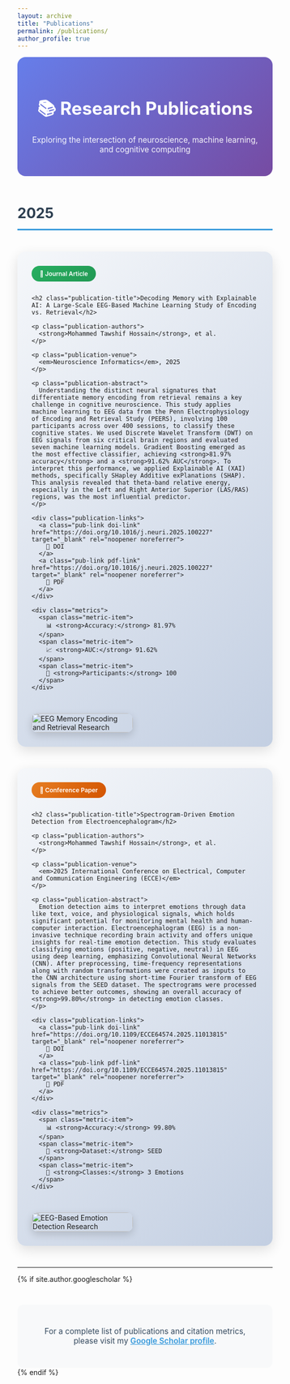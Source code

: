 ```yaml
---
layout: archive
title: "Publications"
permalink: /publications/
author_profile: true
---
```


<style>
  .publication-container {
    display: flex;
    align-items: flex-start;
    margin-bottom: 3em;
    padding: 2em;
    background: linear-gradient(135deg, #f5f7fa 0%, #c3cfe2 100%);
    border-radius: 16px;
    box-shadow: 0 8px 24px rgba(0,0,0,0.12);
    transition: transform 0.3s ease, box-shadow 0.3s ease;
    gap: 30px;
    flex-wrap: wrap;
  }
  
  .publication-container:hover {
    transform: translateY(-5px);
    box-shadow: 0 12px 32px rgba(0,0,0,0.18);
  }
  
  .publication-content {
    flex: 1 1 70%;
    min-width: 300px;
  }
  
  .publication-image {
    flex: 0 0 25%;
    max-width: 250px;
    min-width: 200px;
    align-self: center;
  }
  
  .publication-image img {
    width: 100%;
    border-radius: 12px;
    box-shadow: 0 6px 16px rgba(0,0,0,0.15);
    transition: transform 0.3s ease;
  }
  
  .publication-image img:hover {
    transform: scale(1.05);
  }
  
  .publication-type {
    display: inline-block;
    padding: 8px 16px;
    color: white;
    border-radius: 20px;
    font-size: 0.85em;
    font-weight: 600;
    margin-bottom: 1em;
  }
  
  .journal-badge {
    background: linear-gradient(135deg, #27ae60 0%, #229954 100%);
  }
  
  .conference-badge {
    background: linear-gradient(135deg, #e67e22 0%, #d35400 100%);
  }
  
  .publication-title {
    color: #2c3e50;
    font-size: 1.5em;
    font-weight: 700;
    margin-bottom: 0.5em;
    line-height: 1.4;
  }
  
  .publication-authors {
    color: #34495e;
    font-size: 1.05em;
    margin-bottom: 0.5em;
    font-style: italic;
  }
  
  .publication-venue {
    color: #7f8c8d;
    font-size: 1em;
    margin-bottom: 1em;
    font-weight: 600;
  }
  
  .publication-abstract {
    color: #34495e;
    line-height: 1.7;
    font-size: 1em;
    text-align: justify;
    margin-bottom: 1.2em;
  }
  
  .publication-links {
    display: flex;
    gap: 12px;
    flex-wrap: wrap;
  }
  
  .pub-link {
    display: inline-flex;
    align-items: center;
    gap: 8px;
    padding: 10px 20px;
    background: linear-gradient(135deg, #667eea 0%, #764ba2 100%);
    color: white !important;
    text-decoration: none;
    border-radius: 8px;
    font-weight: 600;
    font-size: 0.9em;
    transition: all 0.3s ease;
    box-shadow: 0 4px 12px rgba(102, 126, 234, 0.4);
  }
  
  .pub-link:hover {
    transform: translateY(-2px);
    box-shadow: 0 6px 16px rgba(102, 126, 234, 0.6);
    color: white !important;
    text-decoration: none;
  }
  
  .pub-link.doi-link {
    background: linear-gradient(135deg, #3498db 0%, #2980b9 100%);
  }
  
  .pub-link.pdf-link {
    background: linear-gradient(135deg, #e74c3c 0%, #c0392b 100%);
  }
  
  .pub-link.code-link {
    background: linear-gradient(135deg, #95a5a6 0%, #7f8c8d 100%);
  }
  
  .metrics {
    display: flex;
    gap: 20px;
    margin-top: 1em;
    padding-top: 1em;
    border-top: 2px solid rgba(0,0,0,0.1);
  }
  
  .metric-item {
    display: flex;
    align-items: center;
    gap: 8px;
    color: #34495e;
    font-size: 0.9em;
  }
  
  .section-header {
    text-align: center;
    margin-bottom: 3em;
    padding: 2em;
    background: linear-gradient(135deg, #667eea 0%, #764ba2 100%);
    border-radius: 16px;
    color: white;
  }
  
  .section-header h1 {
    color: white;
    margin-bottom: 0.5em;
    font-size: 2.5em;
  }
  
  .section-header p {
    font-size: 1.1em;
    opacity: 0.95;
  }
  
  .year-divider {
    font-size: 2em;
    font-weight: 700;
    color: #2c3e50;
    margin: 2em 0 1.5em 0;
    padding-bottom: 0.5em;
    border-bottom: 3px solid #3498db;
  }
  
  @media (max-width: 768px) {
    .publication-container {
      flex-direction: column;
      padding: 1.5em;
    }
    
    .publication-content,
    .publication-image {
      flex: 1 1 100%;
      max-width: 100%;
    }
    
    .section-header h1 {
      font-size: 1.8em;
    }
  }
</style>

<div class="section-header">
  <h1>📚 Research Publications</h1>
  <p>Exploring the intersection of neuroscience, machine learning, and cognitive computing</p>
</div>

<div class="year-divider">2025</div>

<!-- Publication 1: Journal Article -->
<div class="publication-container">
  <div class="publication-content">
    <span class="publication-type journal-badge">📄 Journal Article</span>
    
    <h2 class="publication-title">Decoding Memory with Explainable AI: A Large-Scale EEG-Based Machine Learning Study of Encoding vs. Retrieval</h2>
    
    <p class="publication-authors">
      <strong>Mohammed Tawshif Hossain</strong>, et al.
    </p>
    
    <p class="publication-venue">
      <em>Neuroscience Informatics</em>, 2025
    </p>
    
    <p class="publication-abstract">
      Understanding the distinct neural signatures that differentiate memory encoding from retrieval remains a key challenge in cognitive neuroscience. This study applies machine learning to EEG data from the Penn Electrophysiology of Encoding and Retrieval Study (PEERS), involving 100 participants across over 400 sessions, to classify these cognitive states. We used Discrete Wavelet Transform (DWT) on EEG signals from six critical brain regions and evaluated seven machine learning models. Gradient Boosting emerged as the most effective classifier, achieving <strong>81.97% accuracy</strong> and a <strong>91.62% AUC</strong>. To interpret this performance, we applied Explainable AI (XAI) methods, specifically SHapley Additive exPlanations (SHAP). This analysis revealed that theta-band relative energy, especially in the Left and Right Anterior Superior (LAS/RAS) regions, was the most influential predictor.
    </p>
    
    <div class="publication-links">
      <a class="pub-link doi-link" href="https://doi.org/10.1016/j.neuri.2025.100227" target="_blank" rel="noopener noreferrer">
        🔗 DOI
      </a>
      <a class="pub-link pdf-link" href="https://doi.org/10.1016/j.neuri.2025.100227" target="_blank" rel="noopener noreferrer">
        📄 PDF
      </a>
    </div>
    
    <div class="metrics">
      <span class="metric-item">
        📊 <strong>Accuracy:</strong> 81.97%
      </span>
      <span class="metric-item">
        📈 <strong>AUC:</strong> 91.62%
      </span>
      <span class="metric-item">
        👥 <strong>Participants:</strong> 100
      </span>
    </div>
  </div>
  
  <div class="publication-image">
    <img src="/images/memory-encoding-retrieval.png" alt="EEG Memory Encoding and Retrieval Research" loading="lazy">
  </div>
</div>

<!-- Publication 2: Conference Paper -->
<div class="publication-container">
  <div class="publication-content">
    <span class="publication-type conference-badge">🎤 Conference Paper</span>
    
    <h2 class="publication-title">Spectrogram-Driven Emotion Detection from Electroencephalogram</h2>
    
    <p class="publication-authors">
      <strong>Mohammed Tawshif Hossain</strong>, et al.
    </p>
    
    <p class="publication-venue">
      <em>2025 International Conference on Electrical, Computer and Communication Engineering (ECCE)</em>
    </p>
    
    <p class="publication-abstract">
      Emotion detection aims to interpret emotions through data like text, voice, and physiological signals, which holds significant potential for monitoring mental health and human-computer interaction. Electroencephalogram (EEG) is a non-invasive technique recording brain activity and offers unique insights for real-time emotion detection. This study evaluates classifying emotions (positive, negative, neutral) in EEG using deep learning, emphasizing Convolutional Neural Networks (CNN). After preprocessing, time-frequency representations along with random transformations were created as inputs to the CNN architecture using short-time Fourier transform of EEG signals from the SEED dataset. The spectrograms were processed to achieve better outcomes, showing an overall accuracy of <strong>99.80%</strong> in detecting emotion classes.
    </p>
    
    <div class="publication-links">
      <a class="pub-link doi-link" href="https://doi.org/10.1109/ECCE64574.2025.11013815" target="_blank" rel="noopener noreferrer">
        🔗 DOI
      </a>
      <a class="pub-link pdf-link" href="https://doi.org/10.1109/ECCE64574.2025.11013815" target="_blank" rel="noopener noreferrer">
        📄 PDF
      </a>
    </div>
    
    <div class="metrics">
      <span class="metric-item">
        📊 <strong>Accuracy:</strong> 99.80%
      </span>
      <span class="metric-item">
        🧠 <strong>Dataset:</strong> SEED
      </span>
      <span class="metric-item">
        🎯 <strong>Classes:</strong> 3 Emotions
      </span>
    </div>
  </div>
  
  <div class="publication-image">
    <img src="/images/emotion-detection-eeg.png" alt="EEG-Based Emotion Detection Research" loading="lazy">
  </div>
</div>

---

{% if site.author.googlescholar %}
  <div style="text-align: center; margin-top: 3em; padding: 2em; background: #f8f9fa; border-radius: 12px;">
    <p style="font-size: 1.1em; color: #34495e;">
      For a complete list of publications and citation metrics, please visit my 
      <a href="{{ site.author.googlescholar }}" target="_blank" rel="noopener noreferrer" style="color: #3498db; font-weight: 600;">Google Scholar profile</a>.
    </p>
  </div>
{% endif %}

